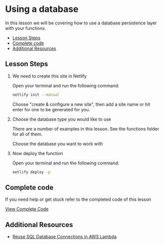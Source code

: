 # Using a database

In this lesson we will be covering how to use a database persistence layer with your functions.

- [Lesson Steps](#lesson-steps)
- [Complete code](#complete-code)
- [Additional Resources](#additional-resources)

## Lesson Steps

1. We need to create this site in Netlify

    Open your terminal and run the following command:

    ```bash
    netlify init --manual
    ```

    Choose "create & configure a new site", then add a site name or hit enter for one to be generated for you.

2. Choose the database type you would like to use

    There are a number of examples in this lesson. See the functions folder for all of them.

    Choose the database you want to work with

3. Now deploy the function

    Open your terminal and run the following command:

    ```bash
    netlify deploy -p
    ```




## Complete code

If you need help or get stuck refer to the completed code of this lesson

[View Complete Code](https://github.com/DavidWells/netlify-functions-workshop/tree/master/lessons-code-complete/core-concepts/6-using-a-database)


## Additional Resources

- [Reuse SQL Database Connections in AWS Lambda](https://www.jeremydaly.com/reuse-database-connections-aws-lambda/)
